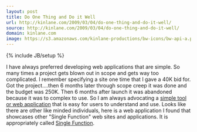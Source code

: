 ```yaml
---
layout: post
title: Do One Thing and Do it Well
url: http://kinlane.com/2009/03/04/do-one-thing-and-do-it-well/
source: http://kinlane.com/2009/03/04/do-one-thing-and-do-it-well/
domain: kinlane.com
image: https://s3.amazonaws.com/kinlane-productions/bw-icons/bw-api-a.png
---
```

{% include JB/setup %}<p>
     I have always preferred developing web applications that are simple. So many times a project gets blown out in scope and gets way too complicated. I remember specifying a site one time that I gave a 40K bid for. Got the project....then 6 months later through scope creep it was done and the budget was 250K. Then 6 months after launch it was abandoned because it was to complex to use. So I am always advocating a <a href="http://singlefunction.com/showcase/">simple tool or web application</a> that is easy for users to understand and use. Looks like there are other like minded individuals, here is a web application I found that showcases other "Single Function" web sites and applications. It is appropriately called <a href="http://singlefunction.com/showcase/">Single Function</a>.
</p>